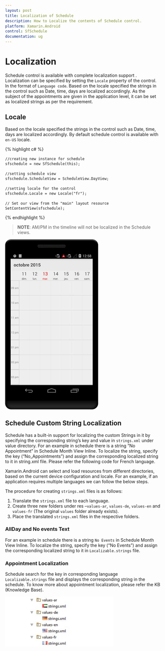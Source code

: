 ```yaml
---
layout: post
title: Localization of Schedule
description: How to Localize the contents of Schedule control.
platform: Xamarin.Android
control: SfSchedule
documentation: ug
---
```


# Localization 

Schedule control is available with complete localization support . Localization can be specified by setting the `Locale` property of the control. In the format of `Language code`.  Based on the locale specified the strings in the control such as Date, time, days are localized accordingly. As the subject of the appointments are given in the application level, it can be set as localized strings as per the requirement. 

## Locale

Based on the locale specified the strings in the control such as Date, time, days are localized accordingly. By default schedule control is available with `en-US` locale. 

{% highlight c# %}

	//creating new instance for schedule
	sfschedule = new SfSchedule(this);

	//setting schedule view
	sfschedule.ScheduleView = ScheduleView.DayView;

	//setting locale for the control
	sfschedule.Locale = new Locale("fr");

	// Set our view from the "main" layout resource
	SetContentView(sfschedule);

{% endhighlight %}

>**NOTE**: AM/PM in the timeline will not be localized in the Schedule views.

![](Localization_images/Localization_img1.jpeg)

## Schedule Custom String Localization

Schedule has a built-in support for localizing the custom Strings in it by specifying the corresponding string’s key and value in `strings.xml` under value directory. For an example in schedule there is a string “No Appointment” in Schedule Month View Inline. To localize the string, specify the key (“No_Appointments”) and assign the corresponding localized string to it in string.xml file. Please refer the following code for French language.

Xamarin.Android can select and load resources from different directories, based on the current device configuration and locale. For an example, if an application requires multiple languages we can follow the below steps.

The procedure for creating `strings.xml` files is as follows:

1. Translate the `strings.xml` file to each language.
2. Create three new folders under res –`values-ar`, `values-de`, `values-en` and `values-fr` (The original `values` folder already exists).
3. Place the translated `strings.xml` files in the respective folders.

### AllDay and No events Text
For an example in schedule there is a string `No Events` in Schedule Month View Inline. To localize the string, specify the key (“No Events”) and assign the corresponding localized string to it in `Localizable.strings` file. 

### Appointment Localization
Schedule search for the key in corresponding language `Localizable.strings` file and displays the corresponding string in the schedule. To know more about appointment localization, please refer the KB (Knowledge Base).

![](Localization_images/Localization_img2.jpeg)